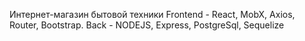 Интернет-магазин бытовой техники
Frontend - React, MobX, Axios, Router, Bootstrap.
Back - NODEJS, Express, PostgreSql, Sequelize
